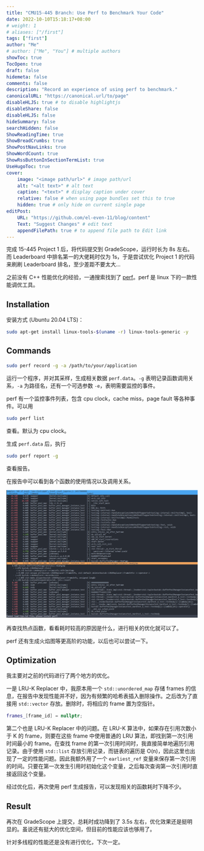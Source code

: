 ```yaml
---
title: "CMU15-445 Branch: Use Perf to Benchmark Your Code"
date: 2022-10-10T15:18:17+08:00
# weight: 1
# aliases: ["/first"]
tags: ["first"]
author: "Me"
# author: ["Me", "You"] # multiple authors
showToc: true
TocOpen: true
draft: false
hidemeta: false
comments: false
description: "Record an experience of using perf to benchmark."
canonicalURL: "https://canonical.url/to/page"
disableHLJS: true # to disable highlightjs
disableShare: false
disableHLJS: false
hideSummary: false
searchHidden: false
ShowReadingTime: true
ShowBreadCrumbs: true
ShowPostNavLinks: true
ShowWordCount: true
ShowRssButtonInSectionTermList: true
UseHugoToc: true
cover:
    image: "<image path/url>" # image path/url
    alt: "<alt text>" # alt text
    caption: "<text>" # display caption under cover
    relative: false # when using page bundles set this to true
    hidden: true # only hide on current single page
editPost:
    URL: "https://github.com/el-even-11/blog/content"
    Text: "Suggest Changes" # edit text
    appendFilePath: true # to append file path to Edit link
---
```


完成 15-445 Project 1 后，将代码提交到 GradeScope，运行时长为 8s 左右。而 Leaderboard 中排名第一的大佬耗时仅为 1s，于是尝试优化 Project 1 的代码来刷刷 Leaderboard 排名，至少差距不要太大...

之前没有 C++ 性能优化的经验，一通搜索找到了 [perf](https://perf.wiki.kernel.org/index.php/Main_Page)。perf 是 linux 下的一款性能调优工具。

## Installation

安装方式 (Ubuntu 20.04 LTS)：
```bash
sudo apt-get install linux-tools-$(uname -r) linux-tools-generic -y
```

## Commands

```bash
sudo perf record -g -a /path/to/your/application
```
运行一个程序，并对其采样，生成相关数据 `perf.data`。`-g` 表明记录函数调用关系，`-a` 为路径名，还有一个可选参数 `-e`，表明需要监控的事件。

perf 有一个监控事件列表，包含 cpu clock，cache miss，page fault 等各种事件。可以用
```bash
sudo perf list
```
查看。默认为 cpu clock。

生成 `perf.data` 后，执行
```bash
sudo perf report -g
```
查看报告。

在报告中可以看到各个函数的使用情况以及调用关系。

![](../../imgs/15-445-b-1.png)

再查找热点函数，看看耗时较高的原因是什么，进行相关的优化就可以了。

perf 还有生成火焰图等更高阶的功能，以后也可以尝试一下。

## Optimization

我主要对之前的代码进行了两个地方的优化。

一是 LRU-K Replacer 中，我原本用一个 `std::unordered_map` 存储 frames 的信息，在报告中发现性能并不好，因为有频繁的哈希表插入删除操作。之后改为了直接用 `std::vector` 存放。删除时，将相应的 frame 置为空指针。 
```c++
frames_[frame_id] = nullptr;
```

第二个也是 LRU-K Replacer 中的问题。在 LRU-K 算法中，如果存在引用次数小于 K 的 frame，则要在这些 frame 中使用普通的 LRU 算法，即找到第一次引用时间最小的 frame。在查找 frame 的第一次引用时间时，我直接简单地遍历引用记录。由于使用 `std::list` 存放引用记录，而链表的遍历是 O(n)，因此这里也出现了一定的性能问题。因此我额外用了一个 `earliest_ref` 变量来保存第一次引用的时间。只要在第一次发生引用时初始化这个变量，之后每次查询第一次引用时直接返回这个变量。

经过优化后，再次使用 perf 生成报告，可以发现相关的函数耗时下降不少。

## Result

再次在 GradeScope 上提交，总耗时成功降到了 3.5s 左右，优化效果还是挺明显的。虽说还有挺大的优化空间，但目前的性能应该也够用了。

针对多线程的性能还是没有进行优化，下次一定。